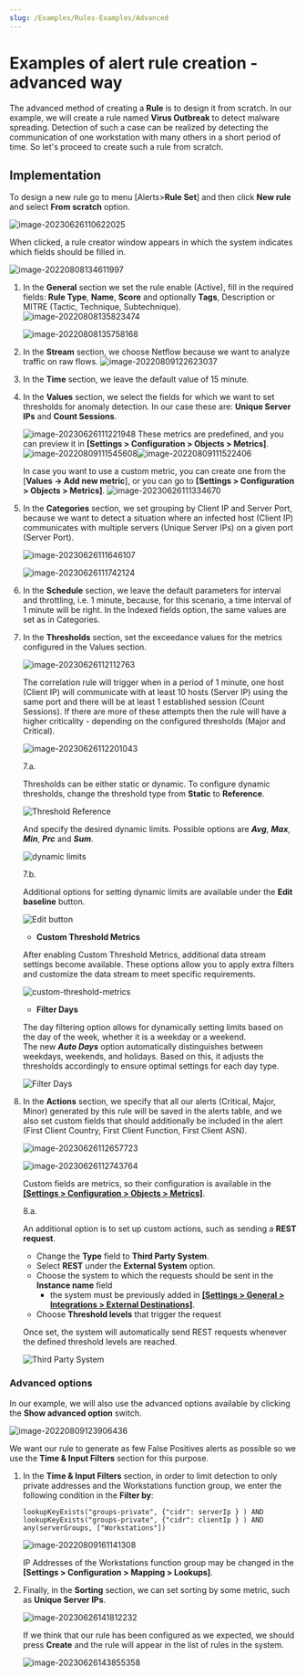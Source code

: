 ```yaml
---
slug: /Examples/Rules-Examples/Advanced
---
```


# Examples of alert rule creation - advanced way

The advanced method of creating a **Rule** is to design it from scratch. In our example, we will create a rule named **Virus Outbreak** to detect malware spreading. Detection of such a case can be realized by detecting the communication of one workstation with many others in a short period of time. So let's proceed to create such a rule from scratch.

## Implementation

To design a new rule go to menu [Alerts>**Rule Set**] and then click **New rule** and select **From scratch** option.

![image-20230626110622025](assets_Alert%20rule%20from%20scratch/image-20230626110622025.png)



When clicked, a rule creator window appears in which the system indicates which fields should be filled in.

![image-20220808134611997](assets_Alert%20rule%20from%20scratch/image-20220808134611997.png)



1.  In the **General** section we set the rule enable (Active), fill in the required fields: **Rule Type**, **Name**, **Score** and optionally **Tags**, Description or MITRE (Tactic, Technique, Subtechnique).
    ![image-20220808135823474](assets_Alert%20rule%20from%20scratch/image-20220808135823474.png)

    ![image-20220808135758168](assets_Alert%20rule%20from%20scratch/image-20220808135758168.png)

2.  In the **Stream** section, we choose Netflow because we want to analyze traffic on raw flows.
    ![image-20220809122623037](assets_Alert%20rule%20from%20scratch/image-20220809122623037.png)

3. In the **Time** section, we leave the default value of 15 minute.

4. In the **Values** section, we select the fields for which we want to set thresholds for anomaly detection. In our case these are: **Unique Server IPs** and **Count Sessions**. 

   ![image-20230626111221948](assets_Alert%20rule%20from%20scratch/image-20230626111221948.png)
      These metrics are predefined, and you can preview it in **[Settings > Configuration > Objects > Metrics]**.
      ![image-20220809111545608](assets_Alert%20rule%20from%20scratch/image-20220809111545608.png)![image-20220809111522406](assets_Alert%20rule%20from%20scratch/image-20220809111522406.png)

   In case you want to use a custom metric, you can create one from the [**Values -> Add new metric**], or you can go to **[Settings > Configuration > Objects > Metrics]**.
![image-20230626111334670](assets_Alert%20rule%20from%20scratch/image-20230626111334670.png)

5. In the **Categories** section, we set grouping by Client IP and Server Port, because we want to detect a situation where an infected host (Client IP) communicates with multiple servers (Unique Server IPs) on a given port (Server Port).

   ![image-20230626111646107](assets_Alert%20rule%20from%20scratch/image-20230626111646107.png)

   ![image-20230626111742124](assets_Alert%20rule%20from%20scratch/image-20230626111742124.png)

   

6. In the **Schedule** section, we leave the default parameters for interval and throttling, i.e. 1 minute, because, for this scenario, a time interval of 1 minute will be right. In the Indexed fields option, the same values are set as in Categories.

7. In the **Thresholds** section, set the exceedance values for the metrics configured in the Values section.

   ![image-20230626112112763](assets_Alert%20rule%20from%20scratch/image-20230626112112763.png)

   The correlation rule will trigger when in a period of 1 minute, one host (Client IP) will communicate with at least 10 hosts (Server IP) using the same port and there will be at least 1 established session (Count Sessions). If there are more of these attempts then the rule will have a higher criticality - depending on the configured thresholds (Major and Critical).

   ![image-20230626112201043](assets_Alert%20rule%20from%20scratch/image-20230626112201043.png)

   7.a.

   Thresholds can be either static or dynamic. To configure dynamic thresholds, change the threshold type from **Static** to **Reference**.

   ![Threshold Reference](assets_Alert%20rule%20from%20scratch/threshold-reference.png)

   And specify the desired dynamic limits. Possible options are ***Avg***, ***Max***, ***Min***, ***Prc*** and ***Sum***.

   ![dynamic limits](assets_Alert%20rule%20from%20scratch/dynamic-limits.png)

   7.b.
   
   Additional options for setting dynamic limits are available under the **Edit baseline** button.

   ![Edit button](assets_Alert%20rule%20from%20scratch/edit-button.png)

   - **Custom Threshold Metrics**

   After enabling Custom Threshold Metrics, additional data stream settings become available. These options allow you to apply extra filters and customize the data stream to meet specific requirements.

   ![custom-threshold-metrics](assets_Alert%20rule%20from%20scratch/custom-threshold-metrics.png)

   - **Filter Days**  

   The day filtering option allows for dynamically setting limits based on the day of the week, whether it is a weekday or a weekend.  
   The new ***Auto Days*** option automatically distinguishes between weekdays, weekends, and holidays. Based on this, it adjusts the thresholds accordingly to ensure optimal settings for each day type.

   ![Filter Days](assets_Alert%20rule%20from%20scratch/Filter-Days.png)


8. In the **Actions** section, we specify that all our alerts (Critical, Major, Minor) generated by this rule will be saved in the alerts table, and we also set custom fields that should additionally be included in the alert (First Client Country, First Client Function, First Client ASN).

   ![image-20230626112657723](assets_Alert%20rule%20from%20scratch/image-20230626112657723.png)

   ![image-20230626112743764](assets_Alert%20rule%20from%20scratch/image-20230626112743764.png)

   
   Custom fields are metrics, so their configuration is available in the [**[Settings > Configuration > Objects > Metrics]**](/User-Guide/Settings/Configuration/Objects/Metrics).


   8.a.
   
   An additional option is to set up custom actions, such as sending a **REST request**.

   - Change the **Type** field to **Third Party System**.
   - Select **REST** under the **External System** option.
   - Choose the system to which the requests should be sent in the **Instance name** field 
      - the system must be previously added in [**[Settings > General > Integrations > External Destinations]**](/User-Guide/Settings/General/Integrations/External-Destinations).
   - Choose **Threshold levels** that trigger the request

   Once set, the system will automatically send REST requests whenever the defined threshold levels are reached.

   ![Third Party System](assets_Alert%20rule%20from%20scratch/Third-Party-System.png)


### Advanced options

In our example, we will also use the advanced options available by clicking the **Show advanced option** switch. 

![image-20220809123906436](assets_Alert%20rule%20from%20scratch/image-20220809123906436.png)

We want our rule to generate as few False Positives alerts as possible so we use the **Time & Input Filters** section for this purpose. 

1. In the **Time & Input Filters** section, in order to limit detection to only private addresses and the Workstations function group, we enter the following condition in the **Filter by**:

   ```
   lookupKeyExists("groups-private", {"cidr": serverIp } ) AND lookupKeyExists("groups-private", {"cidr": clientIp } ) AND any(serverGroups, ["Workstations"]) 
   ```

   ![image-20220809161141308](assets_Alert%20rule%20from%20scratch/image-20220809161141308.png)

   IP Addresses of  the Workstations function group may be changed in the  **[Settings > Configuration > Mapping > Lookups]**.

2. Finally, in the **Sorting** section, we can set sorting by some metric, such as **Unique Server IPs**.
  
   ![image-20230626141812232](assets_Alert%20rule%20from%20scratch/image-20230626141812232.png)
   
   
   
   If we think that our rule has been configured as we expected, we should press **Create** and the rule will appear in the list of rules in the system.
   
   ![image-20230626143855358](assets_Alert%20rule%20from%20scratch/image-20230626143855358.png)
   